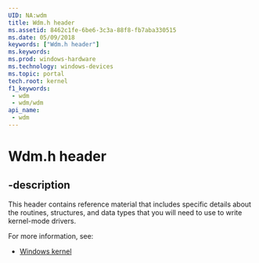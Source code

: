 ```yaml
---
UID: NA:wdm
title: Wdm.h header
ms.assetid: 8462c1fe-6be6-3c3a-88f8-fb7aba330515
ms.date: 05/09/2018
keywords: ["Wdm.h header"]
ms.keywords: 
ms.prod: windows-hardware
ms.technology: windows-devices
ms.topic: portal
tech.root: kernel
f1_keywords:
 - wdm
 - wdm/wdm
api_name:
 - wdm
---
```


# Wdm.h header


## -description

This header contains reference material that includes specific details about the routines, structures, and data types that you will need to use to write kernel-mode drivers. 

For more information, see:

- [Windows kernel](../_kernel/index.md)

